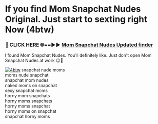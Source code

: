 # If you find Mom Snapchat Nudes Original. Just start to sexting right Now (4btw)

<h3>🔴 CLICK HERE 🌐==►► <a href="https://tinyurl.com/mtbk5fxa" rel="nofollow">Mom Snapchat Nudes Updated finder</a></h3>

I found Mom Snapchat Nudes. You'll definitely like. Just don't open Mom Snapchat Nudes at work 😉💬

[![4btw](https://i.imgur.com/Q8WKrnY.jpeg)](https://tinyurl.com/mtbk5fxa)
snapchat nude moms<br>
moms nude snapchat<br>
snapchat mom nudes<br>
naked moms on snapchat<br>
sexy snapchat moms<br>
horny mom snapchats<br>
horny moms snapchats<br>
horny moms snapchat<br>
horny moms on snapchat<br>
snapchat horny moms